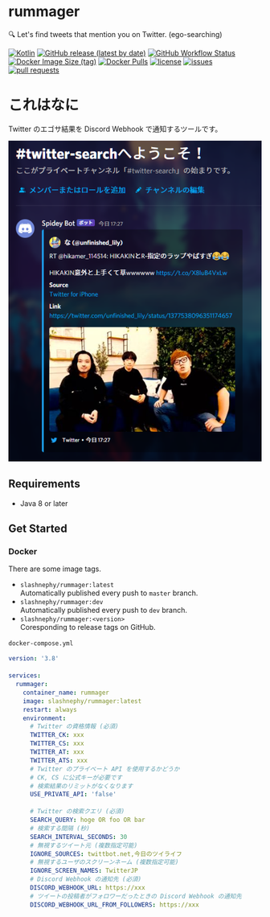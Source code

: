 # rummager

🔍 Let's find tweets that mention you on Twitter. (ego-searching)

[![Kotlin](https://img.shields.io/badge/Kotlin-1.4.30-blue)](https://kotlinlang.org)
[![GitHub release (latest by date)](https://img.shields.io/github/v/release/SlashNephy/rummager)](https://github.com/SlashNephy/rummager/releases)
[![GitHub Workflow Status](https://img.shields.io/github/workflow/status/SlashNephy/rummager/Docker)](https://hub.docker.com/r/slashnephy/rummager)
[![Docker Image Size (tag)](https://img.shields.io/docker/image-size/slashnephy/rummager/latest)](https://hub.docker.com/r/slashnephy/rummager)
[![Docker Pulls](https://img.shields.io/docker/pulls/slashnephy/rummager)](https://hub.docker.com/r/slashnephy/rummager)
[![license](https://img.shields.io/github/license/SlashNephy/rummager)](https://github.com/SlashNephy/rummager/blob/master/LICENSE)
[![issues](https://img.shields.io/github/issues/SlashNephy/rummager)](https://github.com/SlashNephy/rummager/issues)
[![pull requests](https://img.shields.io/github/issues-pr/SlashNephy/rummager)](https://github.com/SlashNephy/rummager/pulls)

# これはなに

Twitter のエゴサ結果を Discord Webhook で通知するツールです。

[![screenshot.png](https://raw.githubusercontent.com/SlashNephy/rummager/master/docs/screenshot.png)](https://github.com/SlashNephy/rummager)

## Requirements

- Java 8 or later

## Get Started

### Docker

There are some image tags.

- `slashnephy/rummager:latest`  
  Automatically published every push to `master` branch.
- `slashnephy/rummager:dev`  
  Automatically published every push to `dev` branch.
- `slashnephy/rummager:<version>`  
  Coresponding to release tags on GitHub.

`docker-compose.yml`

```yaml
version: '3.8'

services:
  rummager:
    container_name: rummager
    image: slashnephy/rummager:latest
    restart: always
    environment:
      # Twitter の資格情報 (必須)
      TWITTER_CK: xxx
      TWITTER_CS: xxx
      TWITTER_AT: xxx
      TWITTER_ATS: xxx
      # Twitter のプライベート API を使用するかどうか
      # CK, CS に公式キーが必要です
      # 検索結果のリミットがなくなります
      USE_PRIVATE_API: 'false'

      # Twitter の検索クエリ (必須)
      SEARCH_QUERY: hoge OR foo OR bar
      # 検索する間隔 (秒)
      SEARCH_INTERVAL_SECONDS: 30
      # 無視するツイート元 (複数指定可能)
      IGNORE_SOURCES: twittbot.net,今日のツイライフ
      # 無視するユーザのスクリーンネーム (複数指定可能)
      IGNORE_SCREEN_NAMES: TwitterJP
      # Discord Webhook の通知先 (必須)
      DISCORD_WEBHOOK_URL: https://xxx
      # ツイートの投稿者がフォロワーだったときの Discord Webhook の通知先
      DISCORD_WEBHOOK_URL_FROM_FOLLOWERS: https://xxx
```
